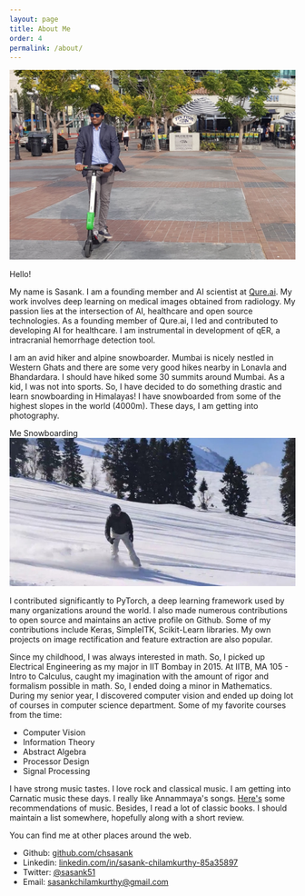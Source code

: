 ```yaml
---
layout: page
title: About Me
order: 4
permalink: /about/
---
```


<img src='/assets/images/me/sasank.jpg'>

Hello!


My name is Sasank. I am a founding member and AI scientist at
[Qure.ai](http://www.qure.ai). My work involves deep learning on medical
images obtained from radiology. My passion lies at the intersection of AI,
healthcare and open source technologies. As a founding member of Qure.ai, I
led and contributed to developing AI for healthcare. I am instrumental in
development of qER, a intracranial hemorrhage detection tool.

I am an avid hiker and alpine snowboarder. Mumbai is nicely nestled in Western
Ghats and there are some very good hikes nearby in Lonavla and Bhandardara. I
should have hiked some 30 summits around Mumbai. As a kid, I was not into
sports. So, I have decided to do something drastic and learn snowboarding in
Himalayas! I have snowboarded from some of the highest slopes in the world
(4000m). These days, I am getting into photography.

<span class="marginnote">
   Me Snowboarding
</span>
<img src='/assets/images/me/sasank_snowboarding.jpg'>


I contributed significantly to PyTorch, a deep learning framework used by many
organizations around the world. I also made numerous contributions to open
source and maintains an active profile on Github. Some of my contributions
include Keras, SimpleITK, Scikit-Learn libraries. My own projects on image
rectification and feature extraction are also popular.


Since my childhood, I was always interested in math. So, I picked up Electrical
Engineering as my major in IIT Bombay in 2015.  At IITB, MA 105 - Intro to
Calculus, caught my imagination with the amount of rigor and formalism possible
in math. So, I ended doing a minor in Mathematics. During my senior year, I
discovered computer vision and ended up doing lot of courses in computer science
department. Some of my favorite courses from the time:

* Computer Vision
* Information Theory
* Abstract Algebra
* Processor Design
* Signal Processing

I have strong music tastes. I love rock and classical music. I am getting into
Carnatic music these days. I really like Annammaya's songs.
[Here's](https://chsasank.github.io/music-2016q4.html) some recommendations of
music. Besides, I read a lot of classic books. I should maintain a list
somewhere, hopefully along with a short review.

You can find me at other places around the web.

* Github: [github.com/chsasank](https://github.com/chsasank)
* Linkedin: [linkedin.com/in/sasank-chilamkurthy-85a35897](https://linkedin.com/in/sasank-chilamkurthy-85a35897)
* Twitter: [@sasank51](https://twitter.com/sasank51)
* Email: [sasankchilamkurthy@gmail.com](mailto:sasankchilamkurthy@gmail.com)
